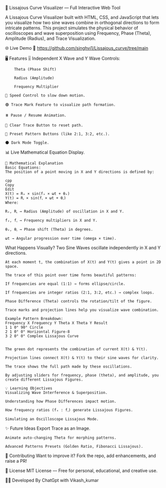 🎨 Lissajous Curve Visualizer — Full Interactive Web Tool

A Lissajous Curve Visualizer built with HTML, CSS, and JavaScript that lets you visualize how two sine waves combine in orthogonal directions to form intricate patterns. This project simulates the physical behavior of oscilloscopes and wave superposition using Frequency, Phase (Theta), Amplitude (Radius), and Trace Visualization.

🌐 Live Demo
    🔗 https://github.com/singhvi1/Lissajous_curve/tree/main

🖥️ Features
    🎚️ Independent X Wave and Y Wave Controls:

        Theta (Phase Shift)

        Radius (Amplitude)

        Frequency Multiplier

    🐢 Speed Control to slow down motion.

    🟢 Trace Mark Feature to visualize path formation.

    ⏸️ Pause / Resume Animation.

    🧹 Clear Trace Button to reset path.

    🎯 Preset Pattern Buttons (like 2:1, 3:2, etc.).

    🌑 Dark Mode Toggle.

📊 Live Mathematical Equation Display.

    📐 Mathematical Explanation
    Basic Equations:
    The position of a point moving in X and Y directions is defined by:

    cpp
    Copy
    Edit
    X(t) = Rₓ × sin(fₓ × ωt + θₓ)
    Y(t) = Rᵧ × sin(fᵧ × ωt + θᵧ)
    Where:

    Rₓ, Rᵧ → Radius (Amplitude) of oscillation in X and Y.

    fₓ, fᵧ → Frequency multipliers in X and Y.

    θₓ, θᵧ → Phase shift (Theta) in degrees.

    ωt → Angular progression over time (omega × time).

What Happens Visually?
    Two Sine Waves oscillate independently in X and Y directions.

    At each moment t, the combination of X(t) and Y(t) gives a point in 2D space.

    The trace of this point over time forms beautiful patterns:

    If frequencies are equal (1:1) → forms ellipse/circle.

    If frequencies are integer ratios (2:1, 3:2, etc.) → complex loops.

    Phase Difference (Theta) controls the rotation/tilt of the figure.

    Trace marks and projection lines help you visualize wave combination.

    Example Pattern Breakdown:
    Frequency X Frequency Y Theta X Theta Y Result
    1 1 0° 90° Circle
    2 1 0° 0° Horizontal Figure-8
    3 2 0° 0° Complex Lissajous Curve


    The green dot represents the combination of current X(t) & Y(t).

    Projection lines connect X(t) & Y(t) to their sine waves for clarity.

    The trace shows the full path made by these oscillations.

    By adjusting sliders for frequency, phase (theta), and amplitude, you create different Lissajous Figures.

    💡 Learning Objectives
    Visualizing Wave Interference & Superposition.

    Understanding how Phase Differences impact motion.

    How frequency ratios (fₓ : fᵧ) generate Lissajous Figures.

    Simulating an Oscilloscope Lissajous Mode.

✨ Future Ideas
    Export Trace as an Image.

    Animate auto-changing Theta for morphing patterns.

    Advanced Patterns Presets (Golden Ratio, Fibonacci Lissajous).

🤝 Contributing
    Want to improve it? Fork the repo, add enhancements, and raise a PR!

📜 License
    MIT License — Free for personal, educational, and creative use.

👨‍💻 Developed By
    ChatGpt with Vikash_kumar
